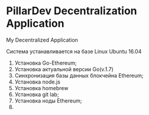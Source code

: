 # PillarDev Decentralization Application
My Decentralized Application

Система устанавливается на базе Linux Ubuntu 16.04
1) Установка Go-Ethereum;
2) Установка актуальной версии Go(v.1.7)
3) Синхронизация базы данных блокчейна Ethereum;
4) Установка node.js
5) Установка homebrew
6) Установка git lab;
4) Установка ноды Ethereum;
5) 
